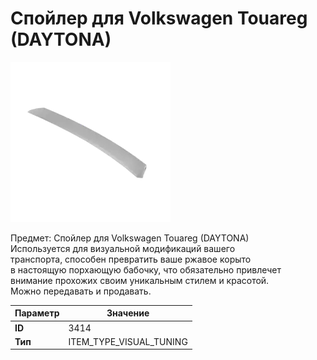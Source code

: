 # Спойлер для Volkswagen Touareg (DAYTONA)

![Item Image](../img/3414.webp?raw=true)

Предмет: Спойлер для Volkswagen Touareg (DAYTONA)<br>Используется для визуальной модификаций вашего<br>транспорта, способен превратить ваше ржавое корыто<br>в настоящую порхающую бабочку, что обязательно привлечет<br>внимание прохожих своим уникальным стилем и красотой.<br>Можно передавать и продавать.


| Параметр | Значение |
|----------|----------|
| **ID** | 3414 |
| **Тип** | ITEM_TYPE_VISUAL_TUNING |

